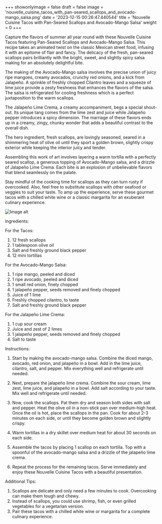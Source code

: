 +++ 
showonlyimage = false 
draft = false 
image = 'nouvelle_cuisine_tacos_with_pan-seared_scallops_and_avocado-mango_salsa.png'
date = '2023-12-15 00:26:47.440544' 
title = 'Nouvelle Cuisine Tacos with Pan-Seared Scallops and Avocado-Mango Salsa' 
weight = 0
+++ 

<!--more-->

 
Capture the flavors of summer all year round with these Nouvelle Cuisine Tacos featuring Pan-Seared Scallops and Avocado-Mango Salsa. This recipe takes an animated twist on the classic Mexican street food, infusing it with an epitome of flair and fancy. The delicacy of the fresh, pan-seared scallops pairs brilliantly with the bright, sweet, and slightly spicy salsa making for an absolutely delightful bite.

The making of the Avocado-Mango salsa involves the precise union of juicy ripe mangoes, creamy avocados, crunchy red onions, and a kick from Jalapeño. A sprinkle of freshly chopped Cilantro leaves and a squeeze of lime juice provide a zesty freshness that enhances the flavors of the salsa. The salsa is refrigerated for cooling freshness which is a perfect juxtaposition to the warm scallops.

The Jalapeño Lime Crema, a creamy accompaniment, begs a special shout-out. Its unique tang comes from the lime zest and juice while Jalapeño pepper introduces a spicy dimension. The marriage of these flavors ends up in a creamy, zingy, chunky wonder that adds a beautiful contrast to the overall dish.

The hero ingredient, fresh scallops, are lovingly seasoned, seared in a shimmering heat of olive oil until they sport a golden brown, slightly crispy exterior while keeping the interior juicy and tender.

Assembling this work of art involves layering a warm tortilla with a perfectly seared scallop, a generous topping of Avocado-Mango salsa, and a drizzle of Jalapeño Lime Crema. Each bite is an explosion of unbelievable flavors that blend seamlessly on the palate.

Stay mindful of the cooking time for scallops as they can turn rusty if overcooked. Also, feel free to substitute scallops with other seafood or veggies to suit your taste. To amp up the experience, serve these gourmet tacos with a chilled white wine or a classic margarita for an exuberant culinary experience. 

![Image alt](/nouvelle_cuisine_tacos_with_pan-seared_scallops_and_avocado-mango_salsa.png '300px')

Ingredients: 

For the Tacos:
1. 12 fresh scallops
2. 1 tablespoon olive oil
3. Salt and freshly ground black pepper
4. 12 mini tortillas

For the Avocado-Mango Salsa:
1. 1 ripe mango, peeled and diced
2. 1 ripe avocado, peeled and diced
3. 1 small red onion, finely chopped
4. 1 jalapeño pepper, seeds removed and finely chopped
5. Juice of 1 lime
6. Freshly chopped cilantro, to taste
7. Salt and freshly ground black pepper

For the Jalapeño Lime Crema:
1. 1 cup sour cream
2. Juice and zest of 2 limes
3. 1 jalapeño pepper, seeds removed and finely chopped
4. Salt to taste

Instructions:

1. Start by making the avocado-mango salsa. Combine the diced mango, avocado, red onion, and jalapeño in a bowl. Add in the lime juice, cilantro, salt, and pepper. Mix everything well and refrigerate until needed.

2. Next, prepare the jalapeño lime crema. Combine the sour cream, lime zest, lime juice, and jalapeño in a bowl. Add salt according to your taste. Mix well and refrigerate until needed.

3. Now, cook the scallops. Pat them dry and season both sides with salt and pepper. Heat the olive oil in a non-stick pan over medium-high heat. Once the oil is hot, place the scallops in the pan. Cook for about 2-3 minutes on each side, or until they become golden brown and slightly crispy. 

4. Warm tortillas in a dry skillet over medium heat for about 30 seconds on each side.

5. Assemble the tacos by placing 1 scallop on each tortilla. Top with a spoonful of the avocado-mango salsa and a drizzle of the jalapeño lime crema.

6. Repeat the process for the remaining tacos. Serve immediately and enjoy these Nouvelle Cuisine Tacos with a beautiful presentation.

Additional Tips: 
1. Scallops are delicate and only need a few minutes to cook. Overcooking can make them tough and chewy.
2. Instead of scallops, you could use shrimp, fish, or even grilled vegetables for a vegetarian version.
3. Pair these tacos with a chilled white wine or margarita for a complete culinary experience.